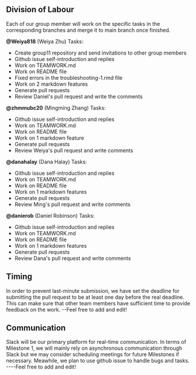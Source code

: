## Division of Labour
Each of our group member will work on the specific tasks in the corresponding branches and merge it to main branch once finished. 

  **@Weiya818** (Weiya Zhu) Tasks: 
   - Create group11 repository and send invitations to other group members
   - Github issue self-introduction and replies
   - Work on TEAMWORK.md
   - Work on README file
   - Fixed errors in the troubleshooting-1.rmd file
   - Work on 2 markdown features
   - Generate pull requests
   - Review Daniel's pull request and write the comments
    
  **@zhmmubc20** (Mingming Zhang) Tasks:
   - Github issue self-introduction and replies
   - Work on TEAMWORK.md
   - Work on README file
   - Work on 1 markdown feature
   - Generate pull requests
   - Review Weiya's pull request and write comments
  
  **@danahalay** (Dana Halay) Tasks:
   - Github issue self-introduction and replies
   - Work on TEAMWORK.md
   - Work on README file
   - Work on 1 markdown features
   - Generate pull requests
   - Review Ming's pull request and write comments

  **@danierob** (Daniel Robinson) Tasks:
   - Github issue self-introduction and replies
   - Work on TEAMWORK.md
   - Work on README file
   - Work on 1 markdown features
   - Generate pull requests
   - Review Dana's pull request and write comments

## Timing
In order to prevent last-minute submission, we have set the deadline for submitting the pull request to be at least one day before the real deadline. This can make sure that other team members have sufficient time to provide feedback on the work. 
--Feel free to add and edit!

## Communication
Slack will be our primary platform for real-time communication. In terms of  Milestone 1, we will mainly rely on asynchronous communication through Slack but we may consider scheduling meetings for future Milestones if necessary. Meawhile, we plan to use github issue to handle bugs and tasks.
----Feel free to add and edit!
